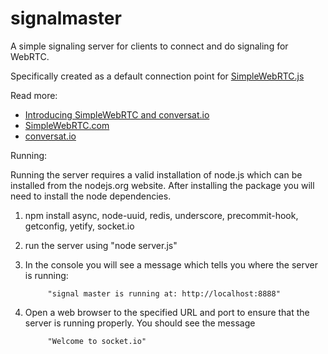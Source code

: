 # signalmaster

A simple signaling server for clients to connect and do signaling for WebRTC.

Specifically created as a default connection point for [SimpleWebRTC.js](https://github.com/HenrikJoreteg/SimpleWebRTC)

Read more: 
 - [Introducing SimpleWebRTC and conversat.io](http://blog.andyet.com/2013/feb/22/introducing-simplewebrtcjs-and-conversatio/)
 - [SimpleWebRTC.com](http://simplewebrtc.com)
 - [conversat.io](http://conversat.io)

Running:

Running the server requires a valid installation of node.js which can be installed from the nodejs.org website. After installing the package you will need to install the node dependencies.

1) npm install async, node-uuid, redis, underscore, precommit-hook, getconfig, yetify, socket.io

2) run the server using "node server.js"

3) In the console you will see a message which tells you where the server is running:

			"signal master is running at: http://localhost:8888"

4) Open a web browser to the specified URL and port to ensure that the server is running properly. You should see the message 

			"Welcome to socket.io"